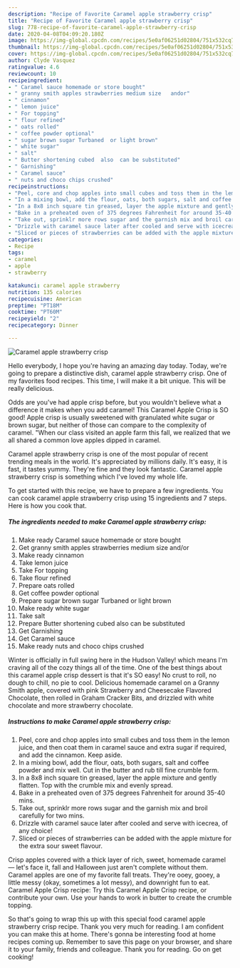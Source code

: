 ```yaml
---
description: "Recipe of Favorite Caramel apple strawberry crisp"
title: "Recipe of Favorite Caramel apple strawberry crisp"
slug: 778-recipe-of-favorite-caramel-apple-strawberry-crisp
date: 2020-04-08T04:09:20.180Z
image: https://img-global.cpcdn.com/recipes/5e0af06251d02804/751x532cq70/caramel-apple-strawberry-crisp-recipe-main-photo.jpg
thumbnail: https://img-global.cpcdn.com/recipes/5e0af06251d02804/751x532cq70/caramel-apple-strawberry-crisp-recipe-main-photo.jpg
cover: https://img-global.cpcdn.com/recipes/5e0af06251d02804/751x532cq70/caramel-apple-strawberry-crisp-recipe-main-photo.jpg
author: Clyde Vasquez
ratingvalue: 4.6
reviewcount: 10
recipeingredient:
- " Caramel sauce homemade or store bought"
- " granny smith apples strawberries medium size   andor"
- " cinnamon"
- " lemon juice"
- " For topping"
- " flour refined"
- " oats rolled"
- " coffee powder optional"
- " sugar brown sugar Turbaned  or light brown"
- " white sugar"
- " salt"
- " Butter shortening cubed  also  can be substituted"
- " Garnishing"
- " Caramel sauce"
- " nuts and choco chips crushed"
recipeinstructions:
- "Peel, core and chop apples into small cubes and toss them in the lemon juice, and then coat them in caramel sauce and extra sugar if required, and add the cinnamon. Keep aside."
- "In a mixing bowl, add the flour, oats, both sugars, salt and coffee powder and mix well. Cut in the butter and rub till fine crumble form."
- "In a 8x8 inch square tin greased, layer the apple mixture and gently flatten. Top with the crumble mix and evenly spread."
- "Bake in a preheated oven of 375 degrees Fahrenheit for around 35-40 mins."
- "Take out, sprinklr more rows sugar and the garnish mix and broil carefully for two mins."
- "Drizzle with caramel sauce later after cooled and serve with icecrea, of any choice!"
- "Sliced or pieces of strawberries can be added with the apple mixture for the extra sour sweet flavour."
categories:
- Recipe
tags:
- caramel
- apple
- strawberry

katakunci: caramel apple strawberry 
nutrition: 135 calories
recipecuisine: American
preptime: "PT18M"
cooktime: "PT60M"
recipeyield: "2"
recipecategory: Dinner

---
```



![Caramel apple strawberry crisp](https://img-global.cpcdn.com/recipes/5e0af06251d02804/751x532cq70/caramel-apple-strawberry-crisp-recipe-main-photo.jpg)

Hello everybody, I hope you're having an amazing day today. Today, we're going to prepare a distinctive dish, caramel apple strawberry crisp. One of my favorites food recipes. This time, I will make it a bit unique. This will be really delicious.

Odds are you&#39;ve had apple crisp before, but you wouldn&#39;t believe what a difference it makes when you add caramel! This Caramel Apple Crisp is SO good! Apple crisp is usually sweetened with granulated white sugar or brown sugar, but neither of those can compare to the complexity of caramel. &#34;When our class visited an apple farm this fall, we realized that we all shared a common love apples dipped in caramel.

Caramel apple strawberry crisp is one of the most popular of recent trending meals in the world. It's appreciated by millions daily. It's easy, it is fast, it tastes yummy. They're fine and they look fantastic. Caramel apple strawberry crisp is something which I've loved my whole life.


To get started with this recipe, we have to prepare a few ingredients. You can cook caramel apple strawberry crisp using 15 ingredients and 7 steps. Here is how you cook that.

##### The ingredients needed to make Caramel apple strawberry crisp:

1. Make ready  Caramel sauce homemade or store bought
1. Get  granny smith apples strawberries medium size   and/or
1. Make ready  cinnamon
1. Take  lemon juice
1. Take  For topping
1. Take  flour refined
1. Prepare  oats rolled
1. Get  coffee powder optional
1. Prepare  sugar brown sugar Turbaned  or light brown
1. Make ready  white sugar
1. Take  salt
1. Prepare  Butter shortening cubed  also  can be substituted
1. Get  Garnishing
1. Get  Caramel sauce
1. Make ready  nuts and choco chips crushed


Winter is officially in full swing here in the Hudson Valley! which means I&#39;m craving all of the cozy things all of the time. One of the best things about this caramel apple crisp dessert is that it&#39;s SO easy! No crust to roll, no dough to chill, no pie to cool. Delicious homemade caramel on a Granny Smith apple, covered with pink Strawberry and Cheesecake Flavored Chocolate, then rolled in Graham Cracker Bits, and drizzled with white chocolate and more strawberry chocolate. 

##### Instructions to make Caramel apple strawberry crisp:

1. Peel, core and chop apples into small cubes and toss them in the lemon juice, and then coat them in caramel sauce and extra sugar if required, and add the cinnamon. Keep aside.
1. In a mixing bowl, add the flour, oats, both sugars, salt and coffee powder and mix well. Cut in the butter and rub till fine crumble form.
1. In a 8x8 inch square tin greased, layer the apple mixture and gently flatten. Top with the crumble mix and evenly spread.
1. Bake in a preheated oven of 375 degrees Fahrenheit for around 35-40 mins.
1. Take out, sprinklr more rows sugar and the garnish mix and broil carefully for two mins.
1. Drizzle with caramel sauce later after cooled and serve with icecrea, of any choice!
1. Sliced or pieces of strawberries can be added with the apple mixture for the extra sour sweet flavour.


Crisp apples covered with a thick layer of rich, sweet, homemade caramel — let&#39;s face it, fall and Halloween just aren&#39;t complete without them. Caramel apples are one of my favorite fall treats. They&#39;re ooey, gooey, a little messy (okay, sometimes a lot messy), and downright fun to eat. Caramel Apple Crisp recipe: Try this Caramel Apple Crisp recipe, or contribute your own. Use your hands to work in butter to create the crumble topping. 

So that's going to wrap this up with this special food caramel apple strawberry crisp recipe. Thank you very much for reading. I am confident you can make this at home. There's gonna be interesting food at home recipes coming up. Remember to save this page on your browser, and share it to your family, friends and colleague. Thank you for reading. Go on get cooking!
